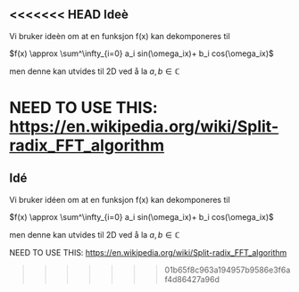<<<<<<< HEAD
Ideè
-----

Vi bruker ideèn om at en funksjon f(x) kan dekomponeres til

$f(x) \approx \sum^\infty_{i=0} a_i sin(\omega_ix)+ b_i cos(\omega_ix)$

men denne kan utvides til 2D ved å la $a,b\in \mathbb{C}$

NEED TO USE THIS: https://en.wikipedia.org/wiki/Split-radix_FFT_algorithm
=======
Idé
-----

Vi bruker idéen om at en funksjon f(x) kan dekomponeres til

$f(x) \approx \sum^\infty_{i=0} a_i sin(\omega_ix)+ b_i cos(\omega_ix)$

men denne kan utvides til 2D ved å la $a,b\in \mathbb{C}$

NEED TO USE THIS: https://en.wikipedia.org/wiki/Split-radix_FFT_algorithm
>>>>>>> 01b65f8c963a194957b9586e3f6af4d86427a96d
